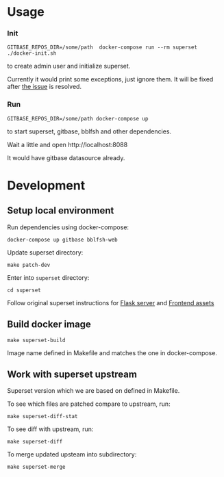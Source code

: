 # Usage

### Init

```
GITBASE_REPOS_DIR=/some/path  docker-compose run --rm superset ./docker-init.sh
```

to create admin user and initialize superset.

Currently it would print some exceptions, just ignore them. It will be fixed after [the issue](https://github.com/src-d/gitbase/issues/808) is resolved.

### Run

```
GITBASE_REPOS_DIR=/some/path docker-compose up
```

to start superset, gitbase, bblfsh and other dependencies.

Wait a little and open http://localhost:8088

It would have gitbase datasource already.


# Development

## Setup local environment

Run dependencies using docker-compose:
```
docker-compose up gitbase bblfsh-web
```

Update superset directory:

```
make patch-dev
```

Enter into `superset` directory:
```
cd superset
```

Follow original superset instructions for [Flask server](https://github.com/apache/incubator-superset/blob/release--0.32/CONTRIBUTING.md#flask-server) and [Frontend assets](https://github.com/apache/incubator-superset/blob/release--0.32/CONTRIBUTING.md#frontend-assets)


## Build docker image

```
make superset-build
```

Image name defined in Makefile and matches the one in docker-compose.

## Work with superset upstream

Superset version which we are based on defined in Makefile.

To see which files are patched compare to upstream, run:

```
make superset-diff-stat
```

To see diff with upstream, run:

```
make superset-diff
```


To merge updated upsteam into subdirectory:

```
make superset-merge
```
